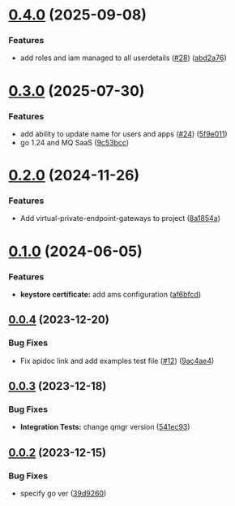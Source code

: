 # [0.4.0](https://github.com/IBM/mqcloud-go-sdk/compare/v0.3.0...v0.4.0) (2025-09-08)


### Features

* add roles and iam managed to all userdetails ([#28](https://github.com/IBM/mqcloud-go-sdk/issues/28)) ([abd2a76](https://github.com/IBM/mqcloud-go-sdk/commit/abd2a768437117877116e7ac02abec0e6ccd5b16))

# [0.3.0](https://github.com/IBM/mqcloud-go-sdk/compare/v0.2.0...v0.3.0) (2025-07-30)


### Features

* add ability to update name for users and apps ([#24](https://github.com/IBM/mqcloud-go-sdk/issues/24)) ([5f9e011](https://github.com/IBM/mqcloud-go-sdk/commit/5f9e0110862ab0e8e1b1763e7d25f52572e5ea91))
* go 1.24 and MQ SaaS ([9c53bcc](https://github.com/IBM/mqcloud-go-sdk/commit/9c53bcc5195e70b9ca1a67593f7689bf8dd94baf))

# [0.2.0](https://github.com/IBM/mqcloud-go-sdk/compare/v0.1.0...v0.2.0) (2024-11-26)


### Features

* Add virtual-private-endpoint-gateways to project ([8a1854a](https://github.com/IBM/mqcloud-go-sdk/commit/8a1854a0b5bd0d20d5275ebdec3b164e51406a0c))

# [0.1.0](https://github.com/IBM/mqcloud-go-sdk/compare/v0.0.4...v0.1.0) (2024-06-05)


### Features

* **keystore certificate:** add ams configuration ([af6bfcd](https://github.com/IBM/mqcloud-go-sdk/commit/af6bfcd94478faf8f71b1c448d4a5523db55bc39))

## [0.0.4](https://github.com/IBM/mqcloud-go-sdk/compare/v0.0.3...v0.0.4) (2023-12-20)


### Bug Fixes

* Fix apidoc link and add examples test file ([#12](https://github.com/IBM/mqcloud-go-sdk/issues/12)) ([9ac4ae4](https://github.com/IBM/mqcloud-go-sdk/commit/9ac4ae4e2cc689368d4e2fd5ec1c901a06424f41))

## [0.0.3](https://github.com/IBM/mqcloud-go-sdk/compare/v0.0.2...v0.0.3) (2023-12-18)


### Bug Fixes

* **Integration Tests:** change qmgr version ([541ec93](https://github.com/IBM/mqcloud-go-sdk/commit/541ec93d83284bae27f27901771aa94dda2d0aac))

## [0.0.2](https://github.com/IBM/mqcloud-go-sdk/compare/v0.0.1...v0.0.2) (2023-12-15)


### Bug Fixes

* specify go ver ([39d9260](https://github.com/IBM/mqcloud-go-sdk/commit/39d92601a94beb94e83f3d5c4a5423b031d40cc3))

